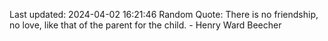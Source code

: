 Last updated: 2024-04-02 16:21:46
Random Quote: There is no friendship, no love, like that of the parent for the child. - Henry Ward Beecher